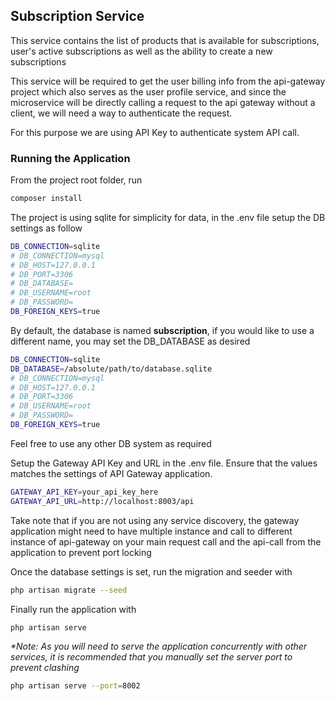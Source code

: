 ## Subscription Service

This service contains the list of products that is available for subscriptions, user's active subscriptions as well as the ability to create a new subscriptions

This service will be required to get the user billing info from the api-gateway project which also serves as the user profile service, and since the microservice will be directly calling a request to the api gateway without a client, we will need a way to authenticate the request.

For this purpose we are using API Key to authenticate system API call.

### Running the Application
From the project root folder, run 

```sh
composer install
```

The project is using sqlite for simplicity for data, in the .env file setup the DB settings as follow
```sh
DB_CONNECTION=sqlite
# DB_CONNECTION=mysql
# DB_HOST=127.0.0.1
# DB_PORT=3306
# DB_DATABASE=
# DB_USERNAME=root
# DB_PASSWORD=
DB_FOREIGN_KEYS=true
```
By default, the database is named **subscription**, if you would like to use a different name, you may set the DB_DATABASE as desired
```sh
DB_CONNECTION=sqlite
DB_DATABASE=/absolute/path/to/database.sqlite
# DB_CONNECTION=mysql
# DB_HOST=127.0.0.1
# DB_PORT=3306
# DB_USERNAME=root
# DB_PASSWORD=
DB_FOREIGN_KEYS=true
```
Feel free to use any other DB system as required

Setup the Gateway API Key and URL in the .env file. Ensure that the values matches the settings of API Gateway application.
```sh
GATEWAY_API_KEY=your_api_key_here
GATEWAY_API_URL=http://localhost:8003/api
```
Take note that if you are not using any service discovery, the gateway application might need to have multiple instance and call to different instance of api-gateway on your main request call and the api-call from the application to prevent port locking

Once the database settings is set, run the migration and seeder with 
```sh
php artisan migrate --seed
```

Finally run the application with 
```sh
php artisan serve
```

_*Note: As you will need to serve the application concurrently with other services, it is recommended that you manually set the server port to prevent clashing_
```sh
php artisan serve --port=8002
```